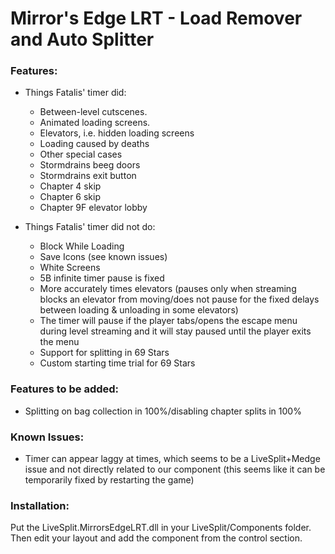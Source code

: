 # Mirror's Edge LRT - Load Remover and Auto Splitter

### Features:

  - Things Fatalis' timer did:

    - Between-level cutscenes.
    - Animated loading screens.
    - Elevators, i.e. hidden loading screens
    - Loading caused by deaths
    - Other special cases
    - Stormdrains beeg doors
    - Stormdrains exit button
    - Chapter 4 skip
    - Chapter 6 skip
    - Chapter 9F elevator lobby

  - Things Fatalis' timer did not do:

    - Block While Loading
    - Save Icons (see known issues)
    - White Screens
    - 5B infinite timer pause is fixed
    - More accurately times elevators (pauses only when streaming blocks an elevator from moving/does not pause for the fixed delays between loading & unloading in some elevators)
    - The timer will pause if the player tabs/opens the escape menu during level streaming and it will stay paused until the player exits the menu
    - Support for splitting in 69 Stars
    - Custom starting time trial for 69 Stars
    
### Features to be added:

- Splitting on bag collection in 100%/disabling chapter splits in 100%


### Known Issues:

- Timer can appear laggy at times, which seems to be a LiveSplit+Medge issue and not directly related to our component (this seems like it can be temporarily fixed by restarting the game)

### Installation:

Put the LiveSplit.MirrorsEdgeLRT.dll in your LiveSplit/Components folder. Then edit your layout and add the component from the control section.
